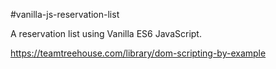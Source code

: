 #vanilla-js-reservation-list

A reservation list using Vanilla ES6 JavaScript.

https://teamtreehouse.com/library/dom-scripting-by-example
